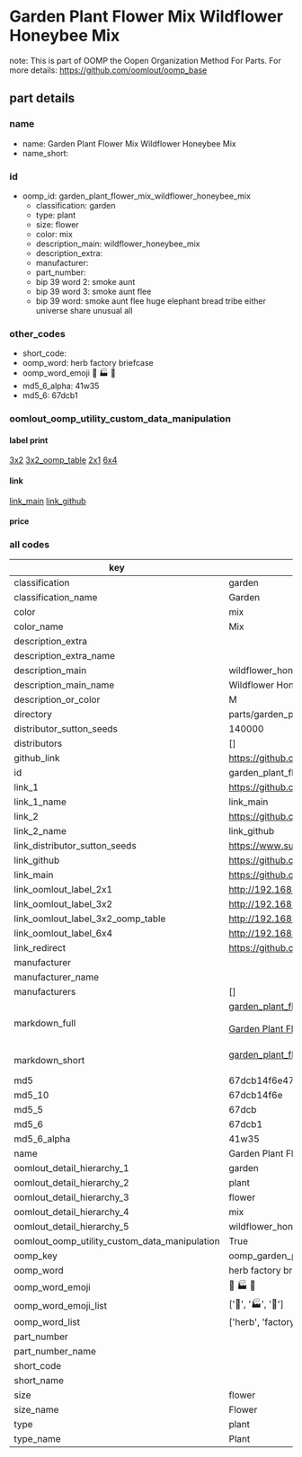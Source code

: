 # Garden Plant Flower Mix Wildflower Honeybee Mix  

note: This is part of OOMP the Oopen Organization Method For Parts. For more details: https://github.com/oomlout/oomp_base

##  part details
  







### name
* name: Garden Plant Flower Mix Wildflower Honeybee Mix
* name_short: 
### id
* oomp_id: garden_plant_flower_mix_wildflower_honeybee_mix
  * classification: garden
  * type: plant
  * size: flower
  * color: mix
  * description_main: wildflower_honeybee_mix
  * description_extra: 
  * manufacturer: 
  * part_number: 
  * bip 39 word 2: smoke aunt
  * bip 39 word 3: smoke aunt flee
  * bip 39 word: smoke aunt flee huge elephant bread tribe either universe share unusual all

### other_codes
* short_code: 
* oomp_word: herb factory briefcase
* oomp_word_emoji :herb: :factory: :briefcase:
* md5_6_alpha: 41w35
* md5_6: 67dcb1






### oomlout_oomp_utility_custom_data_manipulation
#### label print
[3x2](http://192.168.1.245:1112/?label=oomp%2041w35)
[3x2_oomp_table](http://192.168.1.108:1112/?label=oomp%2041w35)
[2x1](http://192.168.1.242:1112/?label=oomp%2041w35)
[6x4](http://192.168.1.55:1112/?label=oomp%2041w35)    

#### link

[link_main](https://github.com/oomlout/oomlout_oomp_version_1_messy/tree/main/parts/garden_plant_flower_mix_wildflower_honeybee_mix) [link_github](https://github.com/oomlout/oomlout_oomp_version_1_messy/tree/main/parts/garden_plant_flower_mix_wildflower_honeybee_mix)                             

#### price







### all codes 
| key | value |  
| --- | --- |  
| classification | garden |  
| classification_name | Garden |  
| color | mix |  
| color_name | Mix |  
| description_extra |  |  
| description_extra_name |  |  
| description_main | wildflower_honeybee_mix |  
| description_main_name | Wildflower Honeybee Mix |  
| description_or_color | M  |  
| directory | parts/garden_plant_flower_mix_wildflower_honeybee_mix |  
| distributor_sutton_seeds | 140000 |  
| distributors | [] |  
| github_link | https://github.com/oomlout/oomlout_oomp_part_src/tree/main/parts/garden_plant_flower_mix_wildflower_honeybee_mix |  
| id | garden_plant_flower_mix_wildflower_honeybee_mix |  
| link_1 | https://github.com/oomlout/oomlout_oomp_version_1_messy/tree/main/parts/garden_plant_flower_mix_wildflower_honeybee_mix |  
| link_1_name | link_main |  
| link_2 | https://github.com/oomlout/oomlout_oomp_version_1_messy/tree/main/parts/garden_plant_flower_mix_wildflower_honeybee_mix |  
| link_2_name | link_github |  
| link_distributor_sutton_seeds | https://www.suttons.co.uk/SUSGWE56/wildflower-honeybee-mix-seeds_mh-53182 |  
| link_github | https://github.com/oomlout/oomlout_oomp_version_1_messy/tree/main/parts/garden_plant_flower_mix_wildflower_honeybee_mix |  
| link_main | https://github.com/oomlout/oomlout_oomp_version_1_messy/tree/main/parts/garden_plant_flower_mix_wildflower_honeybee_mix |  
| link_oomlout_label_2x1 | http://192.168.1.242:1112/?label=oomp%2041w35 |  
| link_oomlout_label_3x2 | http://192.168.1.245:1112/?label=oomp%2041w35 |  
| link_oomlout_label_3x2_oomp_table | http://192.168.1.108:1112/?label=oomp%2041w35 |  
| link_oomlout_label_6x4 | http://192.168.1.55:1112/?label=oomp%2041w35 |  
| link_redirect | https://github.com/oomlout/oomlout_oomp_version_1_messy/tree/main/parts/garden_plant_flower_mix_wildflower_honeybee_mix |  
| manufacturer |  |  
| manufacturer_name |  |  
| manufacturers | [] |  
| markdown_full | [garden_plant_flower_mix_wildflower_honeybee_mix](none)<br>[](none)<br>[Garden Plant Flower Mix Wildflower Honeybee Mix](none)<br><br> |  
| markdown_short | [garden_plant_flower_mix_wildflower_honeybee_mix](none)<br><br> |  
| md5 | 67dcb14f6e471d086da3e6eab183d666 |  
| md5_10 | 67dcb14f6e |  
| md5_5 | 67dcb |  
| md5_6 | 67dcb1 |  
| md5_6_alpha | 41w35 |  
| name | Garden Plant Flower Mix Wildflower Honeybee Mix |  
| oomlout_detail_hierarchy_1 | garden |  
| oomlout_detail_hierarchy_2 | plant |  
| oomlout_detail_hierarchy_3 | flower |  
| oomlout_detail_hierarchy_4 | mix |  
| oomlout_detail_hierarchy_5 | wildflower_honeybee_mix |  
| oomlout_oomp_utility_custom_data_manipulation | True |  
| oomp_key | oomp_garden_plant_flower_mix_wildflower_honeybee_mix |  
| oomp_word | herb factory briefcase |  
| oomp_word_emoji | :herb: :factory: :briefcase: |  
| oomp_word_emoji_list | [':herb:', ':factory:', ':briefcase:'] |  
| oomp_word_list | ['herb', 'factory', 'briefcase'] |  
| part_number |  |  
| part_number_name |  |  
| short_code |  |  
| short_name |  |  
| size | flower |  
| size_name | Flower |  
| type | plant |  
| type_name | Plant |  
